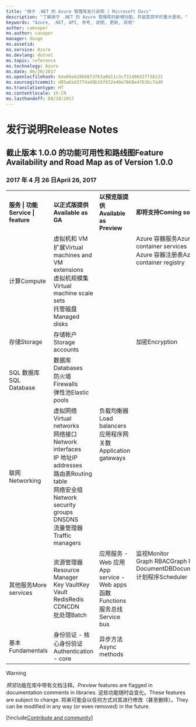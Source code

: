```yaml
---
title: "用于 .NET 的 Azure 管理库发行说明 | Microsoft Docs"
description: "了解用于 .NET 的 Azure 管理库的新增功能，并留意其中的重大更改。"
keywords: "Azure, .NET, API, 参考, 说明, 更新, 弃用"
author: camsoper
ms.author: casoper
manager: douge
ms.assetid: 
ms.service: Azure
ms.devlang: dotnet
ms.topic: reference
ms.technology: Azure
ms.date: 06/20/2017
ms.openlocfilehash: b4a66eb2860673f63a0d11c3cf31486337f36131
ms.sourcegitcommit: d95a6ad3774a49b16f652e40e7860e47636c7ad0
ms.translationtype: HT
ms.contentlocale: zh-CN
ms.lasthandoff: 08/28/2017
---
```

# <a name="release-notes"></a><span data-ttu-id="14cf3-104">发行说明</span><span class="sxs-lookup"><span data-stu-id="14cf3-104">Release Notes</span></span> 

## <a name="feature-availability-and-road-map-as-of-version-100"></a><span data-ttu-id="14cf3-105">截止版本 1.0.0 的功能可用性和路线图</span><span class="sxs-lookup"><span data-stu-id="14cf3-105">Feature Availability and Road Map as of Version 1.0.0</span></span> ##
### <a name="april-26-2017"></a><span data-ttu-id="14cf3-106">2017 年 4 月 26 日</span><span class="sxs-lookup"><span data-stu-id="14cf3-106">April 26, 2017</span></span>

<table>
  <tr>
    <th align="left"><span data-ttu-id="14cf3-107">服务 | 功能</span><span class="sxs-lookup"><span data-stu-id="14cf3-107">Service | feature</span></span></th>
    <th align="left"><span data-ttu-id="14cf3-108">以正式版提供</span><span class="sxs-lookup"><span data-stu-id="14cf3-108">Available as GA</span></span></th>
    <th align="left"><span data-ttu-id="14cf3-109">以预览版提供</span><span class="sxs-lookup"><span data-stu-id="14cf3-109">Available as Preview</span></span></th>
    <th align="left"><span data-ttu-id="14cf3-110">即将支持</span><span class="sxs-lookup"><span data-stu-id="14cf3-110">Coming soon</span></span></th>
  </tr>
  <tr>
    <td><span data-ttu-id="14cf3-111">计算</span><span class="sxs-lookup"><span data-stu-id="14cf3-111">Compute</span></span></td>
    <td><span data-ttu-id="14cf3-112">虚拟机和 VM 扩展</span><span class="sxs-lookup"><span data-stu-id="14cf3-112">Virtual machines and VM extensions</span></span><br><span data-ttu-id="14cf3-113">虚拟机规模集</span><span class="sxs-lookup"><span data-stu-id="14cf3-113">Virtual machine scale sets</span></span><br><span data-ttu-id="14cf3-114">托管磁盘</span><span class="sxs-lookup"><span data-stu-id="14cf3-114">Managed disks</span></span></td>
    <td></td>
    <td valign="top"><span data-ttu-id="14cf3-115">Azure 容器服务</span><span class="sxs-lookup"><span data-stu-id="14cf3-115">Azure container services</span></span><br><span data-ttu-id="14cf3-116">Azure 容器注册表</span><span class="sxs-lookup"><span data-stu-id="14cf3-116">Azure container registry</span></span></td>
  </tr>
  <tr>
    <td><span data-ttu-id="14cf3-117">存储</span><span class="sxs-lookup"><span data-stu-id="14cf3-117">Storage</span></span></td>
    <td><span data-ttu-id="14cf3-118">存储帐户</span><span class="sxs-lookup"><span data-stu-id="14cf3-118">Storage accounts</span></span></td>
    <td></td>
    <td><span data-ttu-id="14cf3-119">加密</span><span class="sxs-lookup"><span data-stu-id="14cf3-119">Encryption</span></span></td>
  </tr>
  <tr>
    <td><span data-ttu-id="14cf3-120">SQL 数据库</span><span class="sxs-lookup"><span data-stu-id="14cf3-120">SQL Database</span></span></td>
    <td><span data-ttu-id="14cf3-121">数据库</span><span class="sxs-lookup"><span data-stu-id="14cf3-121">Databases</span></span><br><span data-ttu-id="14cf3-122">防火墙</span><span class="sxs-lookup"><span data-stu-id="14cf3-122">Firewalls</span></span><br><span data-ttu-id="14cf3-123">弹性池</span><span class="sxs-lookup"><span data-stu-id="14cf3-123">Elastic pools</span></span></td>
    <td></td>
    <td valign="top"></td>
  </tr>
  <tr>
    <td><span data-ttu-id="14cf3-124">联网</span><span class="sxs-lookup"><span data-stu-id="14cf3-124">Networking</span></span></td>
    <td><span data-ttu-id="14cf3-125">虚拟网络</span><span class="sxs-lookup"><span data-stu-id="14cf3-125">Virtual networks</span></span><br><span data-ttu-id="14cf3-126">网络接口</span><span class="sxs-lookup"><span data-stu-id="14cf3-126">Network interfaces</span></span><br><span data-ttu-id="14cf3-127">IP 地址</span><span class="sxs-lookup"><span data-stu-id="14cf3-127">IP addresses</span></span><br><span data-ttu-id="14cf3-128">路由表</span><span class="sxs-lookup"><span data-stu-id="14cf3-128">Routing table</span></span><br><span data-ttu-id="14cf3-129">网络安全组</span><span class="sxs-lookup"><span data-stu-id="14cf3-129">Network security groups</span></span><br><span data-ttu-id="14cf3-130">DNS</span><span class="sxs-lookup"><span data-stu-id="14cf3-130">DNS</span></span><br><span data-ttu-id="14cf3-131">流量管理器</span><span class="sxs-lookup"><span data-stu-id="14cf3-131">Traffic managers</span></span></td>
    <td valign="top"><span data-ttu-id="14cf3-132">负载均衡器</span><span class="sxs-lookup"><span data-stu-id="14cf3-132">Load balancers</span></span><br><span data-ttu-id="14cf3-133">应用程序网关数</span><span class="sxs-lookup"><span data-stu-id="14cf3-133">Application gateways</span></span></td>
    <td valign="top"></td>
  </tr>
  <tr>
    <td><span data-ttu-id="14cf3-134">其他服务</span><span class="sxs-lookup"><span data-stu-id="14cf3-134">More services</span></span></td>
    <td><span data-ttu-id="14cf3-135">资源管理器</span><span class="sxs-lookup"><span data-stu-id="14cf3-135">Resource Manager</span></span><br><span data-ttu-id="14cf3-136">Key Vault</span><span class="sxs-lookup"><span data-stu-id="14cf3-136">Key Vault</span></span><br><span data-ttu-id="14cf3-137">Redis</span><span class="sxs-lookup"><span data-stu-id="14cf3-137">Redis</span></span><br><span data-ttu-id="14cf3-138">CDN</span><span class="sxs-lookup"><span data-stu-id="14cf3-138">CDN</span></span><br><span data-ttu-id="14cf3-139">批处理</span><span class="sxs-lookup"><span data-stu-id="14cf3-139">Batch</span></span></td>
    <td valign="top"><span data-ttu-id="14cf3-140">应用服务 - Web 应用</span><span class="sxs-lookup"><span data-stu-id="14cf3-140">App service - Web apps</span></span><br><span data-ttu-id="14cf3-141">函数</span><span class="sxs-lookup"><span data-stu-id="14cf3-141">Functions</span></span><br><span data-ttu-id="14cf3-142">服务总线</span><span class="sxs-lookup"><span data-stu-id="14cf3-142">Service bus</span></span></td>
    <td valign="top"><span data-ttu-id="14cf3-143">监视</span><span class="sxs-lookup"><span data-stu-id="14cf3-143">Monitor</span></span><br><span data-ttu-id="14cf3-144">Graph RBAC</span><span class="sxs-lookup"><span data-stu-id="14cf3-144">Graph RBAC</span></span><br><span data-ttu-id="14cf3-145">DocumentDB</span><span class="sxs-lookup"><span data-stu-id="14cf3-145">DocumentDB</span></span><br><span data-ttu-id="14cf3-146">计划程序</span><span class="sxs-lookup"><span data-stu-id="14cf3-146">Scheduler</span></span></td>
  </tr>
  <tr>
    <td><span data-ttu-id="14cf3-147">基本</span><span class="sxs-lookup"><span data-stu-id="14cf3-147">Fundamentals</span></span></td>
    <td><span data-ttu-id="14cf3-148">身份验证 - 核心身份验证</span><span class="sxs-lookup"><span data-stu-id="14cf3-148">Authentication - core</span></span></td>
    <td><span data-ttu-id="14cf3-149">异步方法</span><span class="sxs-lookup"><span data-stu-id="14cf3-149">Async methods</span></span></td>
    <td valign="top"></td>
  </tr>
</table>

> [!WARNING] 
> <span data-ttu-id="14cf3-150">*预览*功能在库中带有文档注释。</span><span class="sxs-lookup"><span data-stu-id="14cf3-150">*Preview* features are flagged in documentation comments in libraries.</span></span> <span data-ttu-id="14cf3-151">这些功能随时会变化。</span><span class="sxs-lookup"><span data-stu-id="14cf3-151">These features are subject to change.</span></span> <span data-ttu-id="14cf3-152">将来可能会以任何方式对其进行修改（甚至删除）。</span><span class="sxs-lookup"><span data-stu-id="14cf3-152">They can be modified in any way (or even removed) in the future.</span></span>

[!include[Contribute and community](includes/contribute.md)]
